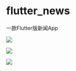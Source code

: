 # flutter_news

一款Flutter版新闻App


![](https://img-blog.csdnimg.cn/b65d555d0d714d258194b32f4456574e.png)

![](https://img-blog.csdnimg.cn/7feb8aa83b9f4e9fa0679d49fc2cc6cf.png)

![](https://img-blog.csdnimg.cn/a58b0798402c4c6faf2b81fc2d0ae3ac.png)


